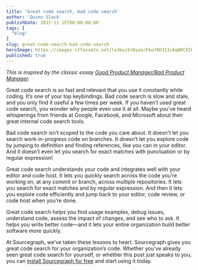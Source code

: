 ```yaml
---
title: 'Great code search, bad code search'
author: 'Quinn Slack'
publishDate: 2017-11-15T00:00-08:00
tags: [
  "blog"
]
slug: great-code-search-bad-code-search
heroImage: https://images.ctfassets.net/le3mxztn6yoo/Fko76K31Ic6q0KC8IKEue/7e0dff2bb462e5cc4d60d1e5a3a3505d/search-demo.gif
published: true
---
```


*This is inspired by the classic essay [Good Product Manager/Bad Product Manager](https://a16z.com/2012/06/15/good-product-managerbad-product-manager/).*

Great code search is so fast and relevant that you use it constantly while coding. It’s one of your top keybindings. Bad code search is slow and stale, and you only find it useful a few times per week. If you haven’t used great code search, you wonder why people even use it at all. Maybe you’ve heard whisperings from friends at Google, Facebook, and Microsoft about their great internal code search tools.

Bad code search isn’t scoped to the code you care about. It doesn’t let you search work-in-progress code on branches. It doesn’t let you explore code by jumping to definition and finding references, like you can in your editor. And it doesn’t even let you search for exact matches with punctuation or by regular expression!

Great code search understands your code and integrates well with your editor and code host. It lets you quickly search across the code you’re working on, at any commit or branch, across multiple repositories. It lets you search for exact matches and by regular expression. And then it lets you explore code efficiently and jump back to your editor, code review, or code host when you’re done.

Great code search helps you find usage examples, debug issues, understand code, assess the impact of changes, and see who to ask. It helps you write better code—and it lets your entire organization build better software more quickly.

At Sourcegraph, we’ve taken these lessons to heart. Sourcegraph gives you great code search for your organization’s code. Whether you’ve already seen great code search for yourself, or whether this post just speaks to you, you can [install Sourcegraph for free](https://docs.sourcegraph.com) and start using it today.
